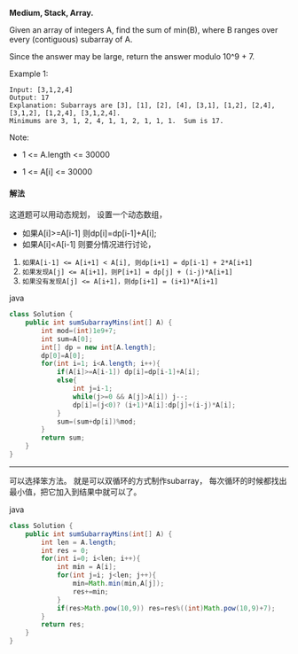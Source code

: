 **Medium,
Stack, Array.**

Given an array of integers A, find the sum of min(B), where B ranges over every (contiguous) subarray of A.

Since the answer may be large, return the answer modulo 10^9 + 7.

Example 1:
```
Input: [3,1,2,4]
Output: 17
Explanation: Subarrays are [3], [1], [2], [4], [3,1], [1,2], [2,4], [3,1,2], [1,2,4], [3,1,2,4]. 
Minimums are 3, 1, 2, 4, 1, 1, 2, 1, 1, 1.  Sum is 17.
``` 

Note:

* 1 <= A.length <= 30000

* 1 <= A[i] <= 30000


#### 解法

这道题可以用动态规划，
设置一个动态数组，

* 如果A[i]>=A[i-1] 则dp[i]=dp[i-1]+A[i];
* 如果A[i]<A[i-1] 则要分情况进行讨论，
1.   ```如果A[i-1] <= A[i+1] < A[i], 则dp[i+1] = dp[i-1] + 2*A[i+1]```
1. ```如果发现A[j] <= A[i+1]，则P[i+1] = dp[j] + (i-j)*A[i+1]```
2. ```如果没有发现A[j] <= A[i+1]，则dp[i+1] = (i+1)*A[i+1] ```

java
```java
class Solution {
    public int sumSubarrayMins(int[] A) {
        int mod=(int)1e9+7;
        int sum=A[0];
        int[] dp = new int[A.length];
        dp[0]=A[0];
        for(int i=1; i<A.length; i++){
            if(A[i]>=A[i-1]) dp[i]=dp[i-1]+A[i];
            else{
                int j=i-1;
                while(j>=0 && A[j]>A[i]) j--;
                dp[i]=(j<0)? (i+1)*A[i]:dp[j]+(i-j)*A[i];
            }
            sum=(sum+dp[i])%mod;
        }
        return sum;
    }
}
```


----
可以选择笨方法。
就是可以双循环的方式制作subarray，
每次循环的时候都找出最小值，把它加入到结果中就可以了。

java
```java
class Solution {
    public int sumSubarrayMins(int[] A) {
        int len = A.length;
        int res = 0;
        for(int i=0; i<len; i++){
            int min = A[i];
            for(int j=i; j<len; j++){
                min=Math.min(min,A[j]);
                res+=min;
            }
            if(res>Math.pow(10,9)) res=res%((int)Math.pow(10,9)+7);
        }
        return res;
    }
}
```